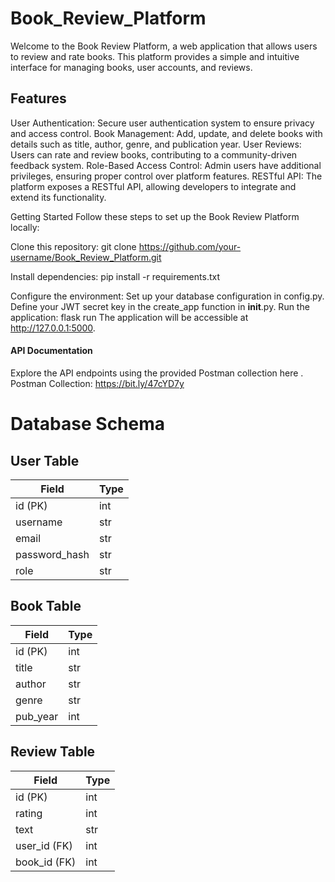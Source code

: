 # Book_Review_Platform
Welcome to the Book Review Platform, a web application that allows users to review and rate books. This platform provides a simple and intuitive interface for managing books, user accounts, and reviews.


## Features
User Authentication: Secure user authentication system to ensure privacy and access control.
Book Management: Add, update, and delete books with details such as title, author, genre, and publication year.
User Reviews: Users can rate and review books, contributing to a community-driven feedback system.
Role-Based Access Control: Admin users have additional privileges, ensuring proper control over platform features.
RESTful API: The platform exposes a RESTful API, allowing developers to integrate and extend its functionality.


Getting Started
Follow these steps to set up the Book Review Platform locally:

Clone this repository:
git clone https://github.com/your-username/Book_Review_Platform.git

Install dependencies:
pip install -r requirements.txt

Configure the environment:
  Set up your database configuration in config.py.
  Define your JWT secret key in the create_app function in __init__.py.
Run the application:
  flask run
  The application will be accessible at http://127.0.0.1:5000.

#### API Documentation

Explore the API endpoints using the provided Postman collection here .
Postman Collection: https://bit.ly/47cYD7y

# Database Schema

## User Table
| Field           | Type       |
| --------------- | ---------- |
| id (PK)         | int        |
| username        | str        |
| email           | str        |
| password_hash   | str        |
| role            | str        |

## Book Table
| Field           | Type       |
| --------------- | ---------- |
| id (PK)         | int        |
| title           | str        |
| author          | str        |
| genre           | str        |
| pub_year        | int        |

## Review Table
| Field           | Type       |
| --------------- | ---------- |
| id (PK)         | int        |
| rating          | int        |
| text            | str        |
| user_id (FK)    | int        |
| book_id (FK)    | int        |








